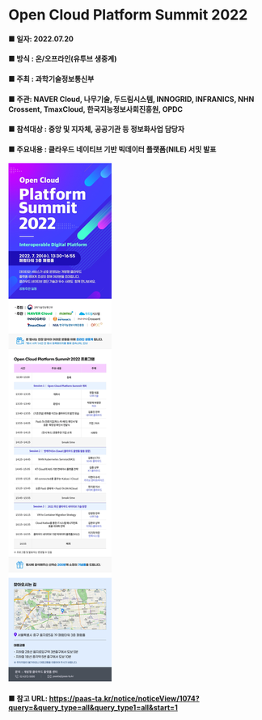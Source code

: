 Open Cloud Platform Summit 2022
=
#### ■ 일자: 2022.07.20
#### ■ 방식 : 온/오프라인(유투브 생중계)
#### ■ 주최 : 과학기술정보통신부
#### ■ 주관: NAVER Cloud, 나무기술, 두드림시스템, INNOGRID, INFRANICS, NHN Crossent, TmaxCloud, 한국지능정보사회진흥원, OPDC
#### ■ 참석대상 : 중앙 및 지자체, 공공기관 등 정보화사업 담당자
#### ■ 주요내용 : 클라우드 네이티브 기반 빅데이터 플랫폼(NILE) 서밋 발표

![poster](image/image.jpeg)
#### ■ 참고 URL: https://paas-ta.kr/notice/noticeView/1074?query=&query_type=all&query_type1=all&start=1